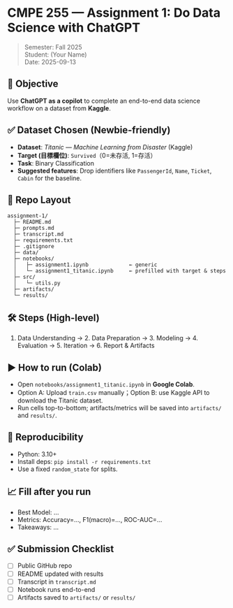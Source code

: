 # CMPE 255 — Assignment 1: Do Data Science with ChatGPT

> Semester: Fall 2025  
> Student: (Your Name)  
> Date: 2025-09-13

## 🎯 Objective
Use **ChatGPT as a copilot** to complete an end-to-end data science workflow on a dataset from **Kaggle**.

## ✅ Dataset Chosen (Newbie-friendly)
- **Dataset**: *Titanic — Machine Learning from Disaster* (Kaggle)  
- **Target (目標欄位)**: `Survived`（0=未存活, 1=存活）  
- **Task**: Binary Classification  
- **Suggested features**: Drop identifiers like `PassengerId`, `Name`, `Ticket`, `Cabin` for the baseline.

## 📁 Repo Layout
```
assignment-1/
  ├─ README.md
  ├─ prompts.md
  ├─ transcript.md
  ├─ requirements.txt
  ├─ .gitignore
  ├─ data/
  ├─ notebooks/
  │   ├─ assignment1.ipynb             ← generic
  │   └─ assignment1_titanic.ipynb     ← prefilled with target & steps
  ├─ src/
  │   └─ utils.py
  ├─ artifacts/
  └─ results/
```

## 🛠️ Steps (High-level)
1. Data Understanding → 2. Data Preparation → 3. Modeling → 4. Evaluation → 5. Iteration → 6. Report & Artifacts

## ▶️ How to run (Colab)
- Open `notebooks/assignment1_titanic.ipynb` in **Google Colab**.
- Option A: Upload `train.csv` manually；Option B: use Kaggle API to download the Titanic dataset.
- Run cells top-to-bottom; artifacts/metrics will be saved into `artifacts/` and `results/`.

## 🧪 Reproducibility
- Python: 3.10+
- Install deps: `pip install -r requirements.txt`
- Use a fixed `random_state` for splits.

## 📈 Fill after you run
- Best Model: …  
- Metrics: Accuracy=…, F1(macro)=…, ROC-AUC=…  
- Takeaways: …  

## ✅ Submission Checklist
- [ ] Public GitHub repo
- [ ] README updated with results
- [ ] Transcript in `transcript.md`
- [ ] Notebook runs end-to-end
- [ ] Artifacts saved to `artifacts/` or `results/`
